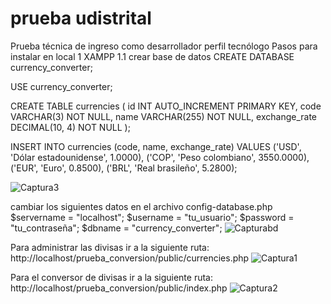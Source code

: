 # prueba udistrital
Prueba técnica de ingreso como desarrollador perfil tecnólogo
Pasos para instalar en local
1 XAMPP
1.1 crear base de datos
CREATE DATABASE currency_converter;

USE currency_converter;

CREATE TABLE currencies (
    id INT AUTO_INCREMENT PRIMARY KEY,
    code VARCHAR(3) NOT NULL,
    name VARCHAR(255) NOT NULL,
    exchange_rate DECIMAL(10, 4) NOT NULL
);

INSERT INTO currencies (code, name, exchange_rate) VALUES
    ('USD', 'Dólar estadounidense', 1.0000),
    ('COP', 'Peso colombiano', 3550.0000),
    ('EUR', 'Euro', 0.8500),
    ('BRL', 'Real brasileño', 5.2800);

![Captura3](https://github.com/OscarLozano01/pruebaudistrital/assets/50722140/50e6196e-2ef9-491c-a0b3-a3bb726de363)

cambiar los siguientes datos en el archivo config-database.php
$servername = "localhost";
$username = "tu_usuario";
$password = "tu_contraseña";
$dbname = "currency_converter";
![Capturabd](https://github.com/OscarLozano01/pruebaudistrital/assets/50722140/329088de-8b35-4d70-bb62-8a4b692009c9)

Para administrar las divisas
ir a la siguiente ruta: http://localhost/prueba_conversion/public/currencies.php
![Captura1](https://github.com/OscarLozano01/pruebaudistrital/assets/50722140/962ac3cb-5156-47c2-94cc-7505eb446c00)

Para el conversor de divisas
ir a la siguiente ruta: http://localhost/prueba_conversion/public/index.php
![Captura2](https://github.com/OscarLozano01/pruebaudistrital/assets/50722140/d57d695e-587a-4ed0-89af-c7c171aef633)
